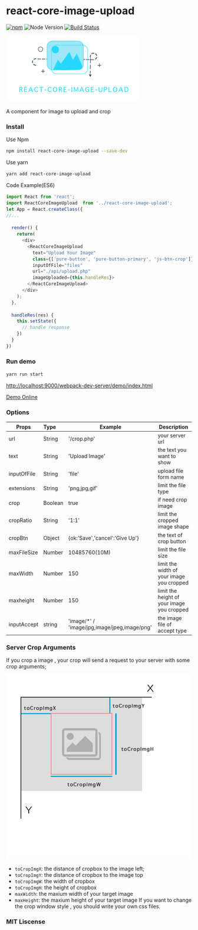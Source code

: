 # react-core-image-upload

[![npm](https://img.shields.io/npm/v/react-core-image-upload.svg?maxAge=2592000)]()
![Node Version](https://img.shields.io/node/v/react-core-image-upload.svg "Node Version")
[![Build Status](https://travis-ci.org/Vanthink-UED/react-core-image-upload.svg?branch=master)](https://travis-ci.org/Vanthink-UED/react-core-image-upload)

<img src="./shots/REACT-CORE-IMAGE-UPLOAD-LOGO.png" height="180"/>

A component for image to upload and crop


### Install
Use Npm
```bash
npm install react-core-image-upload --save-dev
```

Use yarn
``` bash
yarn add react-core-image-upload
```

Code Example(ES6)
``` js
import React from 'react';
import ReactCoreImageUpload  from '../react-core-image-upload';
let App = React.createClass({ 
//...

  render() {
    return(
      <div>
        <ReactCoreImageUpload 
          text="Upload Your Image"
          class={['pure-button', 'pure-button-primary', 'js-btn-crop']} 
          inputOfFile="files"
          url="./api/upload.php"
          imageUploaded={this.handleRes}>
        </ReactCoreImageUpload>
      </div>
    );
  },
  
  handleRes(res) {
    this.setState({
      // handle response
    })
  }
})

```



### Run demo
``` bash
yarn run start
```
[http://localhost:9000/webpack-dev-server/demo/index.html](http://localhost:9000/webpack-dev-server/demo/index.html)

[Demo Online](http://vanthink-ued.github.io/react-core-image-upload/upload.html)

### Options

| Props        | Type         | Example  | Description  |
| ------------- |:----------| ---------|--------------|
| url     | String | '/crop.php' | your server url |
| text      | String      |  'Upload Image' | the text you want to show |
| inputOfFile | String     |   'file' | upload file form name |
| extensions | String   |    'png,jpg,gif' | limit the file type |
| crop | Boolean   |   true | if need crop image |
| cropRatio | String   |   '1:1' | limit the cropped image shape|
| cropBtn | Object   |   {ok:'Save','cancel':'Give Up'} | the text of crop button|
| maxFileSize | Number   |   10485760(10M) | limit the file size|
| maxWidth | Number   |   150 | limit the width of your image you cropped|
| maxheight | Number   |   150 | limit the height of your image you cropped|
| inputAccept | string   |  'image/*' / 'image/jpg,image/jpeg,image/png' |  the image file of accept type |



### Server Crop Arguments

If you crop a image , your crop will send a request to your server with some crop arguments;

                        
<img src="./shots/vuedba0ed377b88fc84d51026310efcb255b.png" />


+ `toCropImgX`: the distance of cropbox to the image left;
+ `toCropImgY`: the distance of cropbox to the image top
+ `toCropImgW`: the width of cropbox
+ `toCropImgH`: the height of cropbox
+ `maxWidth`: the maxium width of your target image 
+ `maxHeight`: the maxium height of your target image 
If you want to change the crop window style , you should write your own css files.

### MIT Liscense 